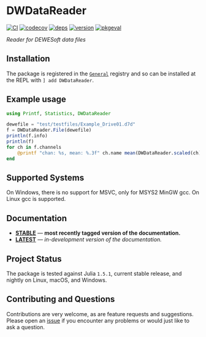 # DWDataReader

[![CI](https://github.com/fleimgruber/DWDataReader.jl/workflows/CI/badge.svg)](https://github.com/fleimgruber/DWDataReader.jl/actions?query=workflow%3ACI)
[![codecov](https://codecov.io/gh/fleimgruber/DWDataReader.jl/branch/master/graph/badge.svg)](https://codecov.io/gh/fleimgruber/DWDataReader.jl)
[![deps](https://juliahub.com/docs/DWDataReader/deps.svg)](https://juliahub.com/ui/Packages/DWDataReader/HHBkp?t=2)
[![version](https://juliahub.com/docs/DWDataReader/version.svg)](https://juliahub.com/ui/Packages/DWDataReader/HHBkp)
[![pkgeval](https://juliahub.com/docs/DWDataReader/pkgeval.svg)](https://juliahub.com/ui/Packages/DWDataReader/HHBkp)

*Reader for DEWESoft data files*

## Installation

The package is registered in the [`General`](https://github.com/JuliaRegistries/General) registry and so can be installed at the REPL with `] add DWDataReader`.

## Example usage

```julia
using Printf, Statistics, DWDataReader

dewefile = "test/testfiles/Example_Drive01.d7d"
f = DWDataReader.File(dewefile)
println(f.info)
println(f)
for ch in f.channels
    @printf "chan: %s, mean: %.3f" ch.name mean(DWDataReader.scaled(ch)[:, 2])
end
```

## Supported Systems

On Windows, there is no support for MSVC, only for MSYS2 MinGW gcc. On Linux gcc is supported.

## Documentation

- [**STABLE**][docs-stable-url] &mdash; **most recently tagged version of the documentation.**
- [**LATEST**][docs-latest-url] &mdash; *in-development version of the documentation.*

## Project Status

The package is tested against Julia `1.5.1`, current stable release, and nightly on Linux, macOS, and Windows.

## Contributing and Questions

Contributions are very welcome, as are feature requests and suggestions. Please open an
[issue][issues-url] if you encounter any problems or would just like to ask a question.

[docs-latest-img]: https://img.shields.io/badge/docs-latest-blue.svg
[docs-latest-url]: https://fleimgruber.github.io/DWDataReader.jl/latest

[docs-stable-img]: https://img.shields.io/badge/docs-stable-blue.svg
[docs-stable-url]: https://fleimgruber.github.io/DWDataReader.jl/stable

[ci-img]: https://github.com/fleimgruber/DWDataReader.jl/workflows/CI/badge.svg
[ci-url]: https://github.com/fleimgruber/DWDataReader.jl/actions?query=workflow%3ACI+branch%3Amaster

[codecov-img]: https://codecov.io/gh/fleimgruber/DWDataReader.jl/branch/master/graph/badge.svg
[codecov-url]: https://codecov.io/gh/fleimgruber/DWDataReader.jl

[issues-url]: https://github.com/fleimgruber/DWDataReader.jl/issues
